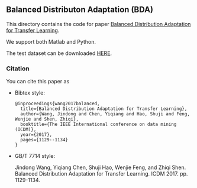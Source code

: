## Balanced Distributon Adaptation (BDA)

This directory contains the code for paper [Balanced Distribution Adaptation for Transfer Learning](http://jd92.wang/assets/files/a08_icdm17.pdf).

We support both Matlab and Python.

The test dataset can be downloaded [HERE](https://github.com/jindongwang/transferlearning/tree/master/code/traditional/data).

### Citation
You can cite this paper as

- Bibtex style:
  ```
  @inproceedings{wang2017balanced,
	title={Balanced Distribution Adaptation for Transfer Learning},
	author={Wang, Jindong and Chen, Yiqiang and Hao, Shuji and Feng, Wenjie and Shen, Zhiqi},
	booktitle={The IEEE International conference on data mining (ICDM)},
	year={2017},
	pages={1129--1134}
  }
	```

- GB/T 7714 style:
  
  Jindong Wang, Yiqiang Chen, Shuji Hao, Wenjie Feng, and Zhiqi Shen. Balanced Distribution Adaptation for Transfer Learning. ICDM 2017. pp. 1129-1134.


